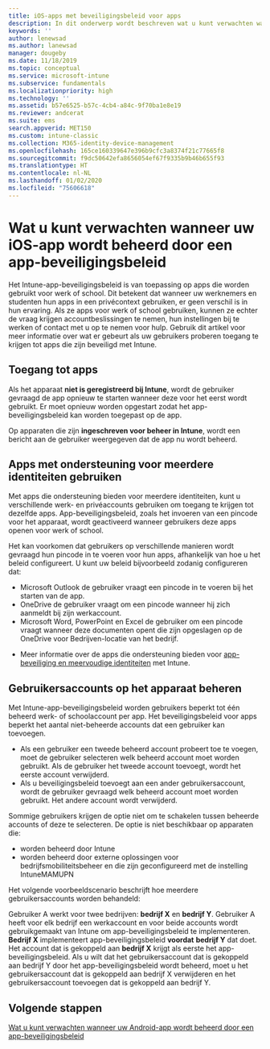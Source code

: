 ```yaml
---
title: iOS-apps met beveiligingsbeleid voor apps
description: In dit onderwerp wordt beschreven wat u kunt verwachten wanneer uw iOS-app wordt beheerd door een app-beveiligingsbeleid.
keywords: ''
author: lenewsad
ms.author: lanewsad
manager: dougeby
ms.date: 11/18/2019
ms.topic: conceptual
ms.service: microsoft-intune
ms.subservice: fundamentals
ms.localizationpriority: high
ms.technology: ''
ms.assetid: b57e6525-b57c-4cb4-a84c-9f70ba1e8e19
ms.reviewer: andcerat
ms.suite: ems
search.appverid: MET150
ms.custom: intune-classic
ms.collection: M365-identity-device-management
ms.openlocfilehash: 165ce160339647e396b9cfc3a8374f21c77665f8
ms.sourcegitcommit: f9dc50642efa8656054ef67f9335b9b46b655f93
ms.translationtype: HT
ms.contentlocale: nl-NL
ms.lasthandoff: 01/02/2020
ms.locfileid: "75606618"
---
```

# <a name="what-to-expect-when-your-ios-app-is-managed-by-app-protection-policies"></a>Wat u kunt verwachten wanneer uw iOS-app wordt beheerd door een app-beveiligingsbeleid

Het Intune-app-beveiligingsbeleid is van toepassing op apps die worden gebruikt voor werk of school. Dit betekent dat wanneer uw werknemers en studenten hun apps in een privécontext gebruiken, er geen verschil is in hun ervaring. Als ze apps voor werk of school gebruiken, kunnen ze echter de vraag krijgen accountbeslissingen te nemen, hun instellingen bij te werken of contact met u op te nemen voor hulp. Gebruik dit artikel voor meer informatie over wat er gebeurt als uw gebruikers proberen toegang te krijgen tot apps die zijn beveiligd met Intune.  

## <a name="access-apps"></a>Toegang tot apps

Als het apparaat **niet is geregistreerd bij Intune**, wordt de gebruiker gevraagd de app opnieuw te starten wanneer deze voor het eerst wordt gebruikt. Er moet opnieuw worden opgestart zodat het app-beveiligingsbeleid kan worden toegepast op de app.

<!--- The following screenshot from the Skype app illustrates this restart request: --->

<!---  ![Screenshot of the iOS device showing PIN prompt](./media/end-user-mam-apps-ios/iOS_AppPINPrompt.png) --->

Op apparaten die zijn **ingeschreven voor beheer in Intune**, wordt een bericht aan de gebruiker weergegeven dat de app nu wordt beheerd.

## <a name="use-apps-with-multi-identity-support"></a>Apps met ondersteuning voor meerdere identiteiten gebruiken

Met apps die ondersteuning bieden voor meerdere identiteiten, kunt u verschillende werk- en privéaccounts gebruiken om toegang te krijgen tot dezelfde apps. App-beveiligingsbeleid, zoals het invoeren van een pincode voor het apparaat, wordt geactiveerd wanneer gebruikers deze apps openen voor werk of school.   

Het kan voorkomen dat gebruikers op verschillende manieren wordt gevraagd hun pincode in te voeren voor hun apps, afhankelijk van hoe u het beleid configureert.  U kunt uw beleid bijvoorbeeld zodanig configureren dat:       
* Microsoft Outlook de gebruiker vraagt een pincode in te voeren bij het starten van de app. 
* OneDrive de gebruiker vraagt om een pincode wanneer hij zich aanmeldt bij zijn werkaccount.  
* Microsoft Word, PowerPoint en Excel de gebruiker om een pincode vraagt wanneer deze documenten opent die zijn opgeslagen op de OneDrive voor Bedrijven-locatie van het bedrijf.  

- Meer informatie over de apps die ondersteuning bieden voor [app-beveiliging en meervoudige identiteiten](https://www.microsoft.com/cloud-platform/microsoft-intune-apps) met Intune.  

## <a name="manage-user-accounts-on-the-device"></a>Gebruikersaccounts op het apparaat beheren  

Met Intune-app-beveiligingsbeleid worden gebruikers beperkt tot één beheerd werk- of schoolaccount per app. Het beveiligingsbeleid voor apps beperkt het aantal niet-beheerde accounts dat een gebruiker kan toevoegen.   

- Als een gebruiker een tweede beheerd account probeert toe te voegen, moet de gebruiker selecteren welk beheerd account moet worden gebruikt. Als de gebruiker het tweede account toevoegt, wordt het eerste account verwijderd.
- Als u beveiligingsbeleid toevoegt aan een ander gebruikersaccount, wordt de gebruiker gevraagd welk beheerd account moet worden gebruikt. Het andere account wordt verwijderd. 

Sommige gebruikers krijgen de optie niet om te schakelen tussen beheerde accounts of deze te selecteren. De optie is niet beschikbaar op apparaten die:
* worden beheerd door Intune  
* worden beheerd door externe oplossingen voor bedrijfsmobiliteitsbeheer en die zijn geconfigureerd met de instelling IntuneMAMUPN 

Het volgende voorbeeldscenario beschrijft hoe meerdere gebruikersaccounts worden behandeld:  

Gebruiker A werkt voor twee bedrijven: **bedrijf X** en **bedrijf Y**. Gebruiker A heeft voor elk bedrijf een werkaccount en voor beide accounts wordt gebruikgemaakt van Intune om app-beveiligingsbeleid te implementeren. **Bedrijf X** implementeert app-beveiligingsbeleid **voordat** **bedrijf Y** dat doet. Het account dat is gekoppeld aan **bedrijf X** krijgt als eerste het app-beveiligingsbeleid. Als u wilt dat het gebruikersaccount dat is gekoppeld aan bedrijf Y door het app-beveiligingsbeleid wordt beheerd, moet u het gebruikersaccount dat is gekoppeld aan bedrijf X verwijderen en het gebruikersaccount toevoegen dat is gekoppeld aan bedrijf Y.  

## <a name="next-steps"></a>Volgende stappen

[Wat u kunt verwachten wanneer uw Android-app wordt beheerd door een app-beveiligingsbeleid](end-user-mam-apps-android.md)
